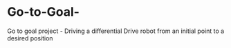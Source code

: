 # Go-to-Goal-
Go to goal project - Driving a differential Drive robot from an initial point to a desired position
